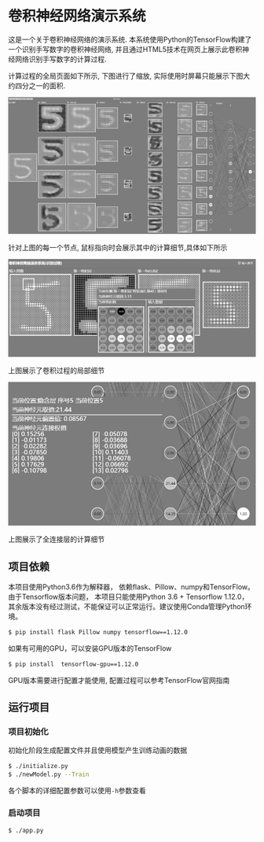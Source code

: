 卷积神经网络演示系统
=======================

这是一个关于卷积神经网络的演示系统. 本系统使用Python的TensorFlow构建了一个识别手写数字的卷积神经网络, 并且通过HTML5技术在网页上展示此卷积神经网络识别手写数字的计算过程.

计算过程的全局页面如下所示, 下图进行了缩放, 实际使用时屏幕只能展示下图大约四分之一的面积.

![全局界面](docs/img/全局界面.png)

针对上图的每一个节点, 鼠标指向时会展示其中的计算细节,具体如下所示

![详细界面](docs/img/详细界面.jpg)

上图展示了卷积过程的局部细节

![详细界面(全连接层)](docs/img/详细界面(全连接层).jpg)

上图展示了全连接层的计算细节

项目依赖
---------------
本项目使用Python3.6作为解释器， 依赖flask、Pillow、numpy和TensorFlow。由于Tensorflow版本问题， 本项目只能使用Python 3.6 + Tensorflow 1.12.0， 其余版本没有经过测试，不能保证可以正常运行。建议使用Conda管理Python环境。

```bash
$ pip install flask Pillow numpy tensorflow==1.12.0
```

如果有可用的GPU，可以安装GPU版本的TensorFlow

```bash
$ pip install  tensorflow-gpu==1.12.0
```

GPU版本需要进行配置才能使用, 配置过程可以参考TensorFlow官网指南


运行项目
----------

### 项目初始化

初始化阶段生成配置文件并且使用模型产生训练动画的数据

```bash
$ ./initialize.py
$ ./newModel.py --Train
```

各个脚本的详细配置参数可以使用`-h`参数查看

### 启动项目

```bash
$ ./app.py
```
